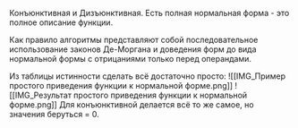 Конъюнктивная и Дизъюнктивная.
Есть полная нормальная форма - это полное описание функции.

Как правило алгоритмы представляют собой последовательное использование законов Де-Моргана и доведения форм до вида нормальной формы с отрицаниями только перед операндами.

Из таблицы истинности сделать всё достаточно просто:
![[IMG_Пример простого приведения функции к нормальной форме.png]]
![[IMG_Результат простого приведения функции к нормальной форме.png]]
Для конъюнктивной делается всё то же самое, но значения беруться = 0.
